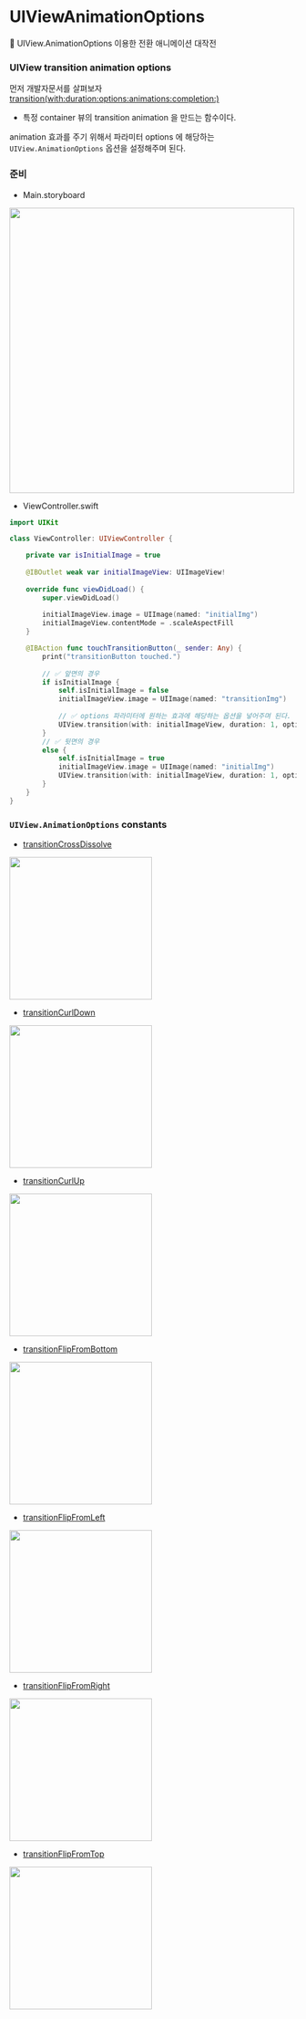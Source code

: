 # UIViewAnimationOptions
🧨 UIView.AnimationOptions 이용한 전환 애니메이션 대작전

### UIView transition animation options

먼저 개발자문서를 살펴보자
[transition(with:duration:options:animations:completion:)](https://developer.apple.com/documentation/uikit/uiview/1622574-transition)

- 특정 container 뷰의 transition animation 을 만드는 함수이다.

animation 효과를 주기 위해서 파라미터 options 에 해당하는 `UIView.AnimationOptions` 옵션을 설정해주며 된다.

### 준비

- Main.storyboard

<img src ="https://user-images.githubusercontent.com/69136340/130177903-9132cd8e-1533-48d0-a838-48d2509b8e60.png" width ="500">


- ViewController.swift
```swift
import UIKit

class ViewController: UIViewController {

    private var isInitialImage = true
    
    @IBOutlet weak var initialImageView: UIImageView!
    
    override func viewDidLoad() {
        super.viewDidLoad()
        
        initialImageView.image = UIImage(named: "initialImg")
        initialImageView.contentMode = .scaleAspectFill
    }

    @IBAction func touchTransitionButton(_ sender: Any) {
        print("transitionButton touched.")
        
        // ✅ 앞면의 경우
        if isInitialImage {
            self.isInitialImage = false
            initialImageView.image = UIImage(named: "transitionImg")
            
            // ✅ options 파라미터에 원하는 효과에 해당하는 옵션을 넣어주며 된다.
            UIView.transition(with: initialImageView, duration: 1, options:.transitionFlipFromLeft, animations: nil, completion: nil)
        }
        // ✅ 뒷면의 경우
        else {
            self.isInitialImage = true
            initialImageView.image = UIImage(named: "initialImg")
            UIView.transition(with: initialImageView, duration: 1, options: .transitionFlipFromLeft, animations: nil, completion: nil)
        }
    }
}

```

### `UIView.AnimationOptions` constants

- [transitionCrossDissolve](https://developer.apple.com/documentation/uikit/uiview/animationoptions/1622499-transitioncrossdissolve)

<img src ="https://user-images.githubusercontent.com/69136340/130177363-8bd4c50c-41e2-47e8-a3ec-5c63f2dd7a08.gif" width ="250">

- [transitionCurlDown](https://developer.apple.com/documentation/uikit/uiview/animationoptions/1622455-transitioncurldown)

<img src ="https://user-images.githubusercontent.com/69136340/130177368-3e779e27-ce9c-48ba-8cc6-e91b9f4180e7.gif" width ="250">


- [transitionCurlUp](https://developer.apple.com/documentation/uikit/uiview/animationoptions/1622637-transitioncurlup)

<img src ="https://user-images.githubusercontent.com/69136340/130177370-c425beea-0a9b-41c4-84db-36fba0fadd6e.gif" width ="250">

- [transitionFlipFromBottom](https://developer.apple.com/documentation/uikit/uiview/animationoptions/1622632-transitionflipfrombottom)

<img src ="https://user-images.githubusercontent.com/69136340/130177451-7bc98464-7404-4f41-b396-5d99983e4423.gif" width ="250">

- [transitionFlipFromLeft]()

<img src ="https://user-images.githubusercontent.com/69136340/130177490-2215b1c7-1e85-48a2-94db-14361e3eeb79.gif" width ="250">

- [transitionFlipFromRight](https://developer.apple.com/documentation/uikit/uiview/animationoptions/1622573-transitionflipfromright)

<img src ="https://user-images.githubusercontent.com/69136340/130177508-d14058bc-5d4a-4113-8df0-7be61bcfb51d.gif" width ="250">

- [transitionFlipFromTop](https://developer.apple.com/documentation/uikit/uiview/animationoptions/1622548-transitionflipfromtop)

<img src ="https://user-images.githubusercontent.com/69136340/130177539-547c8875-094f-41d8-b215-ef9d9e561310.gif" width ="250">
